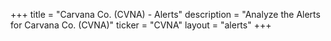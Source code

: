 +++
title = "Carvana Co. (CVNA) - Alerts"
description = "Analyze the Alerts for Carvana Co. (CVNA)"
ticker = "CVNA"
layout = "alerts"
+++

